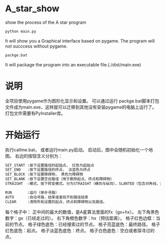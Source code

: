 # A_star_show
show the process of the A star program

```bash
python main.py
```
It will show you a Graphical interface based on pygame. The program will not succcess without pygame.

```bash
packge.bat
```
It will package the program into an executable file.(./dist/main.exe)


# 说明
全项目使用pygame作为图形化显示和设置。
可以通过运行 packge.bat脚本打包文件成为main.exe，这样就可以迁移到其他没有安装pygame的电脑上运行了。
打包文件需要有PyInstaller库。

# 开始运行
执行callme.bat， 或者运行main.py启动。
启动后，图中会随机初始化一个地图。
右边的按钮含义分别为：
```bash
SET_START :按下设置路径的起始点， 红色为起始点
SET_END   :按下设置路径的终点， 淡蓝色为终点
SET_BLOCK :按下设置障碍物， 黑色为障碍物
SET_BLANK :按下设置空白路径（用于删除起点、终点和障碍物）
STRAIGHT  :模式，按下转变模式。分为STRAIGHT（横向与纵向），SLANTED（包含对角线，并且对角线的时间和横竖时间相同），SLANTED_E（包含对角线，并且对角线的时间是横竖时间的1.4倍）  

RUN       :运行（单步寻路）
AUTO      :自动寻路，结束或者找不到路径结束
CLEAR     :清除所有设置的起点、终点和障碍物以及路径。
```
每个格子中：
正中间的最大的数值，是A星算法里面的fx（gx+hx）。
左下角黑色数字：gx（已经走过的）。
右下角橙色数字：hx（预估距离）。
格子红色边框：当前的节点。
格子绿色底色：已经搜索过的节点。
格子亮蓝底色：最终路径。
格子红色底色：起点。
格子淡蓝色底色：终点。
格子白色底色：空白或者探寻过的点。


